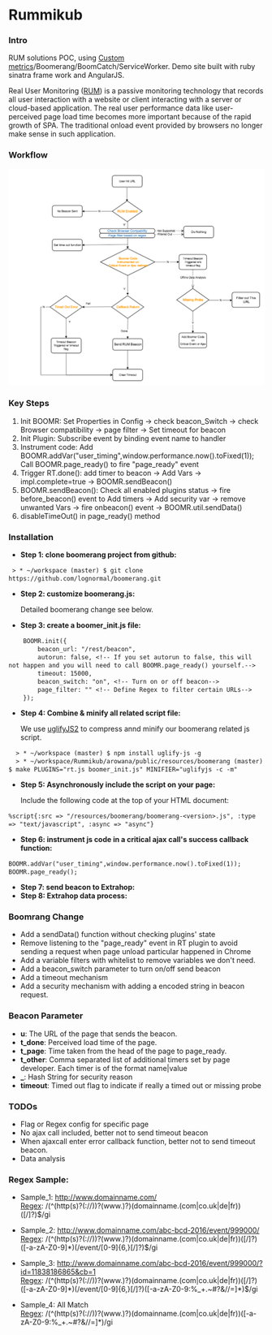 
# Rummikub

### Intro
RUM solutions POC, using [Custom metrics]/Boomerang/BoomCatch/ServiceWorker. Demo site built with ruby sinatra frame work and AngularJS.

Real User Monitoring ([RUM]) is a passive monitoring technology that records all user interaction with a website or client interacting with a server or cloud-based application. The real user performance data like user-perceived page load time becomes more important because of the rapid growth of SPA. The traditional onload event provided by browsers no longer make sense in such application.

### Workflow
   ![Workflow](rum_workflow.png)  

### Key Steps
1. Init BOOMR: Set Properties in Config -> check beacon_Switch -> check Browser compatibility -> page filter -> Set timeout for beacon
2. Init Plugin: Subscribe event by binding event name to handler
3. Instrument code:
    Add BOOMR.addVar("user_timing",window.performance.now().toFixed(1));
    Call BOOMR.page_ready() to fire "page_ready" event
4. Trigger RT.done(): add timer to beacon -> Add Vars -> impl.complete=true -> BOOMR.sendBeacon()
5. BOOMR.sendBeacon(): Check all enabled plugins status ->  fire before_beacon() event to Add timers -> Add security var -> remove unwanted Vars -> fire onbeacon() event -> BOOMR.util.sendData()
6. disableTimeOut() in page_ready() method

### Installation

*  **Step 1: clone boomerang project from github:**

```
 > * ~/workspace (master) $ git clone https://github.com/lognormal/boomerang.git  
```
*  **Step 2: customize boomerang.js:**

    Detailed boomerang change see below.
*  **Step 3: create a boomer_init.js file:**

```
    BOOMR.init({
        beacon_url: "/rest/beacon",
        autorun: false, <!-- If you set autorun to false, this will not happen and you will need to call BOOMR.page_ready() yourself.-->
        timeout: 15000,
        beacon_switch: "on", <!-- Turn on or off beacon-->
        page_filter: "" <!-- Define Regex to filter certain URLs-->
    });
```
*  **Step 4: Combine & minify all related script file:**

    We use [uglifyJS2] to compress annd minify our boomerang related js script.
```
  > * ~/workspace (master) $ npm install uglify-js -g  
  > * ~/workspace/Rummikub/arowana/public/resources/boomerang (master) $ make PLUGINS="rt.js boomer_init.js" MINIFIER="uglifyjs -c -m"
```
*  **Step 5: Asynchronously include the script on your page:**

    Include the following code at the top of your HTML document:
```
%script{:src => "/resources/boomerang/boomerang-<version>.js", :type => "text/javascript", :async => "async"}
```
*  **Step 6: instrument js code in a critical ajax call's success callback function:**

```
BOOMR.addVar("user_timing",window.performance.now().toFixed(1));
BOOMR.page_ready();
```
*  **Step 7: send beacon to Extrahop:**
*  **Step 8: Extrahop data process:**


### Boomrang Change
* Add a sendData() function without checking plugins' state
* Remove listening to the "page_ready" event in RT plugin to avoid sending a request when page unload particular happened in Chrome
* Add a variable filters with whitelist to remove variables we don't need.
* Add a beacon_switch parameter to turn on/off send beacon
* Add a timeout mechanism
* Add a security mechanism with adding a encoded string in beacon request.

### Beacon Parameter
* **u**:  The URL of the page that sends the beacon.
* **t_done**: Perceived load time of the page.
* **t_page**: Time taken from the head of the page to page_ready.
* **t_other**: Comma separated list of additional timers set by page developer. Each timer is of the format name|value
* **_**: Hash String for security reason
* **timeout**: Timed out flag to indicate if really a timed out or missing probe

### TODOs
* Flag or Regex config for specific page
* No ajax call included, better not to send timeout beacon
* When ajaxcall enter error callback function, better not to send timeout beacon.
* Data analysis

### Regex Sample:  
* Sample_1: http://www.domainname.com/  
[Regex](https://regex101.com/): /(^(http(s)?(:\/\/))?(www\.)?)(domainname.(com|co.uk|de|fr))([\/]?)$/gi

* Sample_2: http://www.domainname.com/abc-bcd-2016/event/999000/  
[Regex](https://regex101.com/): /(^(http(s)?(:\/\/))?(www\.)?)(domainname.(com|co.uk|de|fr))([\/]?)([-a-zA-Z0-9]\*)(\/event\/[0-9]{6,}[\/]?)$/gi

* Sample_3: http://www.domainname.com/abc-bcd-2016/event/999000/?id=11838186865&cb=1  
[Regex](https://regex101.com/): /(^(http(s)?(:\/\/))?(www\.)?)(domainname.(com|co.uk|de|fr))([\/]?)([-a-zA-Z0-9]\*)(\/event\/[0-9]{6,}[\/]?)([-a-zA-Z0-9:%\_\+.~#?&//=]\*)$/gi

* Sample_4: All Match  
[Regex](https://regex101.com/): /(^(http(s)?(:\/\/))?(www\.)?)(domainname.(com|co.uk|de|fr))([-a-zA-Z0-9:%\_\+.~#?&//=]\*)/gi

   [Boomerang.js]: https://github.com/lognormal/boomerang/blob/master/boomerang.js
   [plugins]: https://github.com/lognormal/boomerang/tree/master/plugins
   [uglifyJS2]: https://github.com/mishoo/UglifyJS2
   [Custom metrics]: https://speedcurve.com/blog/user-timing-and-custom-metrics/
   [RUM]: https://en.wikipedia.org/wiki/Real_user_monitoring
